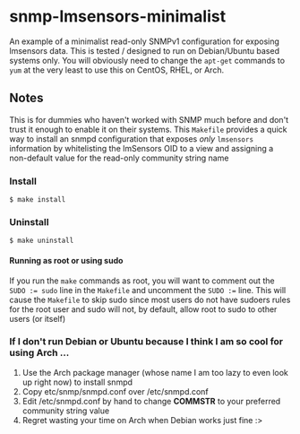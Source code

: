 # snmp-lmsensors-minimalist

An example of a minimalist read-only SNMPv1 configuration for exposing lmsensors data. This is tested / designed to run on Debian/Ubuntu based systems only. You will obviously need to change the `apt-get` commands to `yum` at the very least to use this on CentOS, RHEL, or Arch.

## Notes

This is for dummies who haven't worked with SNMP much before and don't trust it enough to enable it on their systems. This `Makefile` provides a quick way to install an snmpd configuration that exposes *only* `lmsensors` information by whitelisting the lmSensors OID to a view and assigning a non-default value for the read-only community string name

### Install
 
`$ make install`

### Uninstall
`$ make uninstall`

#### Running as root or using sudo

If you run the `make` commands as root, you will want to comment out the `SUDO := sudo` line in the `Makefile` and uncomment the `SUDO :=` line. This will cause the `Makefile` to skip sudo since most users do not have sudoers rules for the root user and sudo will not, by default, allow root to sudo to other users (or itself)


### If I don't run Debian or Ubuntu because I think I am so cool for using Arch ...

1. Use the Arch package manager (whose name I am too lazy to even look up right now) to install snmpd
2. Copy etc/snmp/snmpd.conf over /etc/snmpd.conf
3. Edit /etc/snmpd.conf by hand to change __COMMSTR__ to your preferred community string value
4. Regret wasting your time on Arch when Debian works just fine :>
